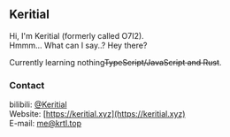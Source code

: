 ## Keritial  
Hi, I'm Keritial (formerly called O7I2).  
Hmmm... What can I say..? Hey there?

Currently learning nothing~~TypeScript/JavaScript and Rust~~.

### Contact
bilibili: [@Keritial](https://space.bilibili.com/393815403)   
Website: [https://keritial.xyz](https://keritial.xyz)  
E-mail: [me@krtl.top](mailto:me@krtl.top)  
